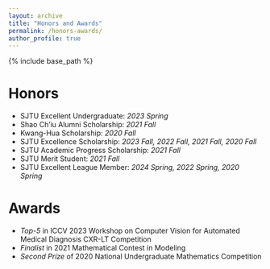 ```yaml
---
layout: archive
title: "Honors and Awards"
permalink: /honors-awards/
author_profile: true
---
```


{% include base_path %}

Honors
======
* SJTU Excellent Undergraduate: _2023 Spring_
* Shao Ch’iu Alumni Scholarship: _2021 Fall_
* Kwang-Hua Scholarship: _2020 Fall_
* SJTU Excellence Scholarship: _2023 Fall, 2022 Fall, 2021 Fall, 2020 Fall_
* SJTU Academic Progress Scholarship: _2021 Fall_
* SJTU Merit Student: _2021 Fall_
* SJTU Excellent League Member: _2024 Spring, 2022 Spring, 2020 Spring_

Awards
======
* _Top-5_ in ICCV 2023 Workshop on Computer Vision for Automated Medical Diagnosis CXR-LT Competition
* _Finalist_ in 2021 Mathematical Contest in Modeling
* _Second Prize_ of 2020 National Undergraduate Mathematics Competition
